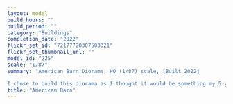 ```yaml
---
layout: model
build_hours: ""
build_period: ""
category: "Buildings"
completion_date: "2022"
flickr_set_id: "72177720307503321"
flickr_set_thumbnail_url: ""
model_id: "225"
scale: "1/87"
summary: "American Barn Diorama, HO (1/87) scale, [Built 2022]

I chose to build this diorama as I thought it would be something my 5-year old grand-daughter would have liked. There are 2 people, 4 horses, a tractor (made from a whitemetal kit) and an old pickup truck in the scene. My grand-daughter asked me why there were no cows !!"
title: "American Barn"
---
```



